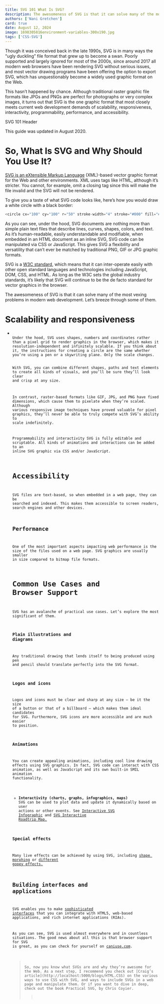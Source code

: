 ```yaml
---
title: SVG 101 What Is SVG?
description: The awesomeness of SVG is that it can solve many of the most vexing problems in modern web development. Let’s breeze through some of them.
authors: ['Nani Gretchen']
card: true
date: August 12, 2024
image: 1698305816environment-variables-300x190.jpg
tags: ['CSS-SVG']
---
```


Though it was conceived back in the late 1990s, SVG is in many ways the “ugly duckling” file format that grew up to become a swan. Poorly supported and largely ignored for most of the 2000s, since around 2017 all modern web browsers have been rendering SVG without serious issues, and most vector drawing programs have been offering the option to export SVG, which has unquestionably become a widely used graphic format on the Web.

This hasn’t happened by chance. Although traditional raster graphic file formats like JPGs and PNGs are perfect for photographs or very complex images, it turns out that SVG is the one graphic format that most closely meets current web development demands of scalability, responsiveness, interactivity, programmability, performance, and accessibility.

SVG 101 Header

This guide was updated in August 2020.

# So, What Is SVG and Why Should You Use It?

[SVG is an eXtensible Markup Language](https://en.wikipedia.org/wiki/XML) (XML)-based vector graphic format for the Web and other environments. XML uses tags like HTML, although it’s stricter. You cannot, for example, omit a closing tag since this will make the file invalid and the SVG will not be rendered.

To give you a taste of what SVG code looks like, here’s how you would draw a white circle with a black border:

```js
<circle cx="100" cy="100" r="50" stroke-width="4" stroke="#000" fill="#fff" />
```


As you can see, under the hood, SVG documents are nothing more than simple plain text files that describe lines, curves, shapes, colors, and text. As it’s human-readable, easily understandable and modifiable, when embedded in an HTML document as an inline SVG, SVG code can be manipulated via CSS or JavaScript. This gives SVG a flexibility and versatility that can’t ever be matched by traditional PNG, GIF or JPG graphic formats.

SVG is a [W3C standard](https://en.wikipedia.org/wiki/World_Wide_Web_Consortium), which means that it can inter-operate easily with other open standard languages and technologies including JavaScript, DOM, CSS, and HTML. As long as the W3C sets the global industry standards, it’s likely that SVG will continue to be the de facto standard for vector graphics in the browser.

The awesomeness of SVG is that it can solve many of the most vexing problems in modern web development. Let’s breeze through some of them.

 # Scalability and responsiveness

 <ul>
<li>
 <p class="description">
 <code>
Under the hood, SVG uses shapes, numbers and coordinates rather than a pixel grid to render graphics in the browser, which makes it resolution-independent and infinitely scalable. If you think about it, the instructions for creating a circle are the same whether you’re using a pen or a skywriting plane. Only the scale changes.

With SVG, you can combine different shapes, paths and text elements to create all kinds of visuals, and you’ll be sure they’ll look clear and crisp at any size.

In contrast, raster-based formats like GIF, JPG, and PNG have fixed dimensions, which cause them to pixelate when they’re scaled. Although various responsive image techniques have proved valuable for pixel graphics, they’ll never be able to truly compete with SVG’s ability to scale indefinitely.

Programmability and interactivity
SVG is fully editable and scriptable. All kinds of animations and interactions can be added to an inline SVG graphic via CSS and/or JavaScript.

# Accessibility
SVG files are text-based, so when embedded in a web page, they can be searched and indexed. This makes them accessible to screen readers, search engines and other devices.

## Performance
One of the most important aspects impacting web performance is the size of the files used on a web page. SVG graphics are usually smaller in size compared to bitmap file formats.

# Common Use Cases and Browser Support
SVG has an avalanche of practical use cases. Let’s explore the most significant of them.

### Plain illustrations and diagrams
Any traditional drawing that lends itself to being produced using pen and pencil should translate perfectly into the SVG format.

### Logos and icons
Logos and icons must be clear and sharp at any size — be it the size of a button or that of a billboard — which makes them ideal candidates for SVG. Furthermore, SVG icons are more accessible and are much easier to position.

### Animations
You can create appealing animations, including cool line drawing effects using SVG graphics. In fact, SVG code can interact with CSS animation, as well as JavaScript and its own built-in SMIL animation functionality.

 - **Interactivity (charts, graphs, infographics, maps)**
   SVG can be used to plot data and update it dynamically based on user actions or other events. See [Interactive SVG Infographic](https://tympanus.net/Tutorials/InteractiveSVG/) and [SVG Interactive Roadtrip Map.](http://codepen.io/dudleystorey/pen/zKBVPm)

### Special effects
Many live effects can be achieved by using SVG, including [shape morphing](https://codepen.io/collection/nGoLEj/) or [different gooey effects.](https://tympanus.net/Development/CreativeGooeyEffects/)

## Building interfaces and applications
SVG enables you to make [sophisticated interfaces](http://codepen.io/master2202/pen/Xpxzzq) that you can integrate with HTML5, web-based applications, and rich internet applications (RIAs).

As you can see, SVG is used almost everywhere and in countless situations. The good news about all this is that browser support for SVG is great, as you can check for yourself on [caniuse.com](http://caniuse.com/#search=svg).
<blockquote>
So, now you know what SVGs are and why they’re awesome for the Web. As a next step, I recommend you check out [Craig’s article](http://localhost:5000/blogs/HTML.CSS) on the various ways to use CSS with SVG, and ways to include SVGs in a web page and manipulate them. Or if you want to dive in deep, check out the book Practical SVG, by Chris Coyier.
<blockquote>
</code>
</p>
</li>
</ul>